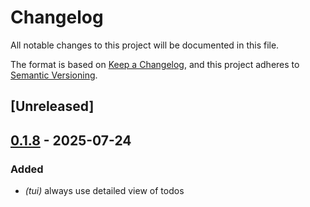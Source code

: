 # Changelog

All notable changes to this project will be documented in this file.

The format is based on [Keep a Changelog](https://keepachangelog.com/en/1.0.0/),
and this project adheres to [Semantic Versioning](https://semver.org/spec/v2.0.0.html).

## [Unreleased]

## [0.1.8](https://github.com/BrendanGraham14/steer/compare/steer-workspace-client-v0.1.7...steer-workspace-client-v0.1.8) - 2025-07-24

### Added

- *(tui)* always use detailed view of todos
